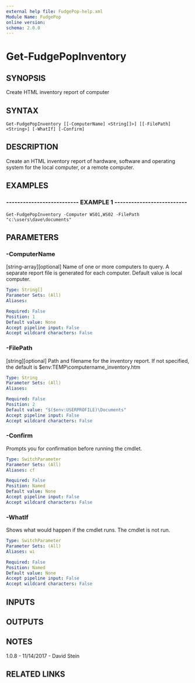 ```yaml
---
external help file: FudgePop-help.xml
Module Name: FudgePop
online version: 
schema: 2.0.0
---
```


# Get-FudgePopInventory

## SYNOPSIS
Create HTML inventory report of computer

## SYNTAX

```
Get-FudgePopInventory [[-ComputerName] <String[]>] [[-FilePath] <String>] [-WhatIf] [-Confirm]
```

## DESCRIPTION
Create an HTML inventory report of hardware, software and operating system
for the local computer, or a remote computer.

## EXAMPLES

### -------------------------- EXAMPLE 1 --------------------------
```
Get-FudgePopInventory -Computer WS01,WS02 -FilePath "c:\users\dave\documents"
```

## PARAMETERS

### -ComputerName
\[string-array\]\[optional\] Name of one or more computers to query. 
A separate
report file is generated for each computer. 
Default value is local computer.

```yaml
Type: String[]
Parameter Sets: (All)
Aliases: 

Required: False
Position: 1
Default value: None
Accept pipeline input: False
Accept wildcard characters: False
```

### -FilePath
\[string\]\[optional\] Path and filename for the inventory report.
If not specified, the default is $env:TEMP\computername_inventory.htm

```yaml
Type: String
Parameter Sets: (All)
Aliases: 

Required: False
Position: 2
Default value: "$($env:USERPROFILE)\Documents"
Accept pipeline input: False
Accept wildcard characters: False
```

### -Confirm
Prompts you for confirmation before running the cmdlet.

```yaml
Type: SwitchParameter
Parameter Sets: (All)
Aliases: cf

Required: False
Position: Named
Default value: None
Accept pipeline input: False
Accept wildcard characters: False
```

### -WhatIf
Shows what would happen if the cmdlet runs.
The cmdlet is not run.

```yaml
Type: SwitchParameter
Parameter Sets: (All)
Aliases: wi

Required: False
Position: Named
Default value: None
Accept pipeline input: False
Accept wildcard characters: False
```

## INPUTS

## OUTPUTS

## NOTES
1.0.8 - 11/14/2017 - David Stein

## RELATED LINKS

